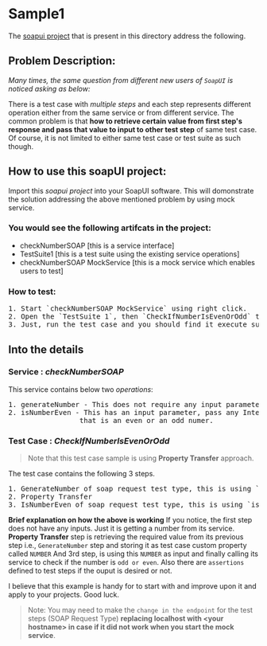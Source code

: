 # Sample1
The [soapui project](https://github.com/nmrao/soapui-projects/blob/master/sample1/checknumber-soapui-project.xml) that is present in this directory address the following.

## Problem Description:

_Many times, the same question from different new users of `SoapUI` is noticed asking as below:_

There is a test case with _multiple steps_ and each step represents different operation either from the same service or from different service. The common problem is that **how to retrieve certain value from first step's response and pass that value to input to other test step** of same test case. Of course, it is not limited to either same test case or test suite as such though. 

## How to use this soapUI project:

Import this _soapui project_ into your SoapUI software. This will domonstrate the solution addressing the above mentioned problem by using mock service. 

### You would see the following artifcats in the project:
- checkNumberSOAP [this is a service interface]
- TestSuite1 [this is a test suite using the existing service operations]
- checkNumberSOAP MockService [this is a mock service which enables users to test]

### How to test:
<pre>
1. Start `checkNumberSOAP MockService` using right click.
2. Open the `TestSuite 1`, then `CheckIfNumberIsEvenOrOdd` test case.
3. Just, run the test case and you should find it execute successfully.
</pre>

## Into the details

### Service : _checkNumberSOAP_
This service contains below two _operations_:
<pre>
1. generateNumber - This does not require any input parameters. It will just return an Integers in the response.
2. isNumberEven - This has an input parameter, pass any Integer and user will recieve a response saying whether<br>                 that is an even or an odd numer.
</pre>
### Test Case : _CheckIfNumberIsEvenOrOdd_

>Note that this test case sample is using **Property Transfer** approach.

The test case contains the following 3 steps.
<pre>
1. GenerateNumber of soap request test type, this is using `generateNumber` operation.
2. Property Transfer
3. IsNumberEven of soap request test type, this is using `isNumberEven` operation.
</pre>
**Brief explanation on how the above is working**
If you notice, the first step does not have any inputs. Just it is getting a number from its service. 
**Property Transfer** step is retrieving the required value from its previous step i.e., `GenerateNumber` step and storing it as test case custom property called `NUMBER`
And 3rd step, is using this `NUMBER` as input and finally calling its service to check if the number is `odd or even`.
Also there are `assertions` defined to test steps if the ouput is desired or not.

I believe that this example is handy for to start with and improve upon it and apply to your projects. Good luck.

>Note: You may need to make the `change in the endpoint` for the test steps (SOAP Request Type) **replacing localhost with \<your hostname\> in case if it did not work when you start the mock service**.
